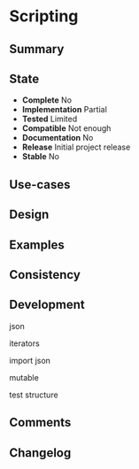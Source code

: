 Scripting
=========

Summary
-------

State
-----
- **Complete** No
- **Implementation** Partial
- **Tested** Limited
- **Compatible** Not enough
- **Documentation** No
- **Release** Initial project release
- **Stable** No

Use-cases
---------

Design
------

Examples
--------

Consistency
-----------

Development
-----------
json

iterators

import json

mutable
 
test structure

Comments
--------

Changelog
---------